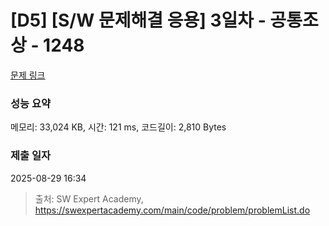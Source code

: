 # [D5] [S/W 문제해결 응용] 3일차 - 공통조상 - 1248 

[문제 링크](https://swexpertacademy.com/main/code/problem/problemDetail.do?contestProbId=AV15PTkqAPYCFAYD) 

### 성능 요약

메모리: 33,024 KB, 시간: 121 ms, 코드길이: 2,810 Bytes

### 제출 일자

2025-08-29 16:34



> 출처: SW Expert Academy, https://swexpertacademy.com/main/code/problem/problemList.do
